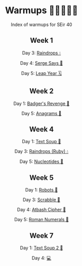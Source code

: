 <div align="center">

# Warmups 🏃‍♀️🏃‍♂️💨
Index of warmups for SEir 40

## Week 1
Day 3: [Raindrops 💧](https://github.com/ispzz/sei40-homework/tree/main/warmups/1week/day3_raindrops)

Day 4: [Serge Says 📣](https://github.com/ispzz/sei40-homework/tree/main/warmups/1week/day4_serge_says)

Day 5: [Leap Year 🗓](https://github.com/ispzz/sei40-homework/tree/main/warmups/1week/day5_leap_year)

## Week 2
Day 1: [Badger's Revenge 🦡](https://github.com/ispzz/sei40-homework/tree/main/warmups/2week/day1_badgers_revenge)

Day 5: [Anagrams 🔡](https://github.com/ispzz/sei40-homework/tree/main/warmups/2week)

## Week 4
Day 1: [Text Soup 🍜](https://github.com/ispzz/sei40-homework/tree/main/warmups/4week/day1_text_soup)

Day 3: [Raindrops (Ruby) 💧](https://github.com/ispzz/sei40-homework/tree/main/warmups/4week/day3_raindrops)

Day 5: [Nucleotides 🧬](https://github.com/ispzz/sei40-homework/tree/main/warmups/4week/day5_nucleotides)

## Week 5
Day 1: [Robots 🤖](https://github.com/ispzz/sei40-homework/tree/main/warmups/5week/day1_robots)

Day 3: [Scrabble 🎲](https://github.com/ispzz/sei40-homework/tree/main/warmups/5week/day3_scrabble)

Day 4: [Atbash Cipher 💱](https://github.com/ispzz/sei40-homework/tree/main/warmups/5week/day4_atbash_cipher)

Day 5: [Roman Numerals 🔢](https://github.com/ispzz/sei40-homework/tree/main/warmups/5week/day5_roman_numerals)

## Week 7
Day 1: [Text Soup 2 🍲](https://github.com/ispzz/sei40-homework/tree/main/warmups/7week/day1_text_soup2)

Day 4: [💻]()
</div>